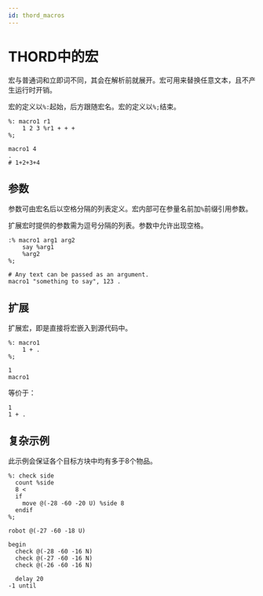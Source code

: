 ```yaml
---
id: thord_macros
---
```

# THORD中的宏

宏与普通词和立即词不同，其会在解析前就展开。宏可用来替换任意文本，且不产生运行时开销。

宏的定义以`%:`起始，后方跟随宏名。宏的定义以`%;`结束。

```
%: macro1 r1
    1 2 3 %r1 + + +
%;

macro1 4
.
# 1+2+3+4
```

## 参数

参数可由宏名后以空格分隔的列表定义。宏内部可在参量名前加`%`前缀引用参数。

扩展宏时提供的参数需为逗号分隔的列表。参数中允许出现空格。

```
:% macro1 arg1 arg2
    say %arg1
    %arg2
%;

# Any text can be passed as an argument. 
macro1 "something to say", 123 .
```

## 扩展

扩展宏，即是直接将宏嵌入到源代码中。

```
%: macro1
    1 + .
%;

1
macro1
```

等价于：

```
1
1 + .
```

## 复杂示例

此示例会保证各个目标方块中均有多于8个物品。

```
%: check side 
  count %side
  8 <
  if
    move @(-28 -60 -20 U) %side 8
  endif
%;

robot @(-27 -60 -18 U)

begin
  check @(-28 -60 -16 N)
  check @(-27 -60 -16 N)
  check @(-26 -60 -16 N)
  
  delay 20
-1 until
```